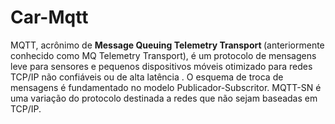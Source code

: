 # Car-Mqtt

  MQTT, acrônimo de <b>Message Queuing Telemetry Transport </b> (anteriormente conhecido 
como MQ Telemetry Transport), é um protocolo de mensagens leve para sensores e pequenos 
dispositivos móveis otimizado para redes TCP/IP não confiáveis ou de alta latência . O 
esquema de troca de mensagens é fundamentado no modelo Publicador-Subscritor. MQTT-SN é 
uma variação do protocolo destinada a redes que não sejam baseadas em TCP/IP.
